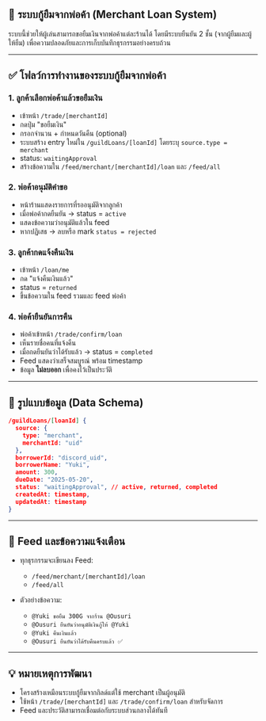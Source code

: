 ## 💼 ระบบกู้ยืมจากพ่อค้า (Merchant Loan System)

ระบบนี้ช่วยให้ผู้เล่นสามารถขอยืมเงินจากพ่อค้าแต่ละร้านได้ โดยมีระบบยืนยัน 2 ชั้น (จากผู้ยืมและผู้ให้ยืม) เพื่อความปลอดภัยและการเก็บบันทึกธุรกรรมอย่างครบถ้วน

---

## ✅ โฟลว์การทำงานของระบบกู้ยืมจากพ่อค้า

### 1. ลูกค้าเลือกพ่อค้าแล้วขอยืมเงิน

* เข้าหน้า `/trade/[merchantId]`
* กดปุ่ม "ขอยืมเงิน"
* กรอกจำนวน + กำหนดวันคืน (optional)
* ระบบสร้าง entry ใหม่ใน `/guildLoans/[loanId]` โดยระบุ `source.type = merchant`
* status: `waitingApproval`
* สร้างข้อความใน `/feed/merchant/[merchantId]/loan` และ `/feed/all`

### 2. พ่อค้าอนุมัติคำขอ

* หน้าร้านแสดงรายการที่รออนุมัติจากลูกค้า
* เมื่อพ่อค้ากดยืนยัน → status = `active`
* แสดงข้อความว่าอนุมัติแล้วใน feed
* หากปฏิเสธ → ลบหรือ mark `status = rejected`

### 3. ลูกค้ากดแจ้งคืนเงิน

* เข้าหน้า `/loan/me`
* กด "แจ้งคืนเงินแล้ว"
* status = `returned`
* ขึ้นข้อความใน feed รวมและ feed พ่อค้า

### 4. พ่อค้ายืนยันการคืน

* พ่อค้าเข้าหน้า `/trade/confirm/loan`
* เห็นรายชื่อคนที่แจ้งคืน
* เมื่อกดยืนยันว่าได้รับแล้ว → status = `completed`
* Feed แสดงว่าเสร็จสมบูรณ์ พร้อม timestamp
* ข้อมูล **ไม่ลบออก** เพื่อคงไว้เป็นประวัติ

---

## 🧾 รูปแบบข้อมูล (Data Schema)

```json
/guildLoans/[loanId] {
  source: {
    type: "merchant",
    merchantId: "uid"
  },
  borrowerId: "discord_uid",
  borrowerName: "Yuki",
  amount: 300,
  dueDate: "2025-05-20",
  status: "waitingApproval", // active, returned, completed
  createdAt: timestamp,
  updatedAt: timestamp
}
```

---

## 📑 Feed และข้อความแจ้งเตือน

* ทุกธุรกรรมจะเขียนลง Feed:

  * `/feed/merchant/[merchantId]/loan`
  * `/feed/all`
* ตัวอย่างข้อความ:

  * `@Yuki ขอยืม 300G จากร้าน @Ousuri`
  * `@Ousuri ยืนยันว่าอนุมัติเงินกู้ให้ @Yuki`
  * `@Yuki คืนเงินแล้ว`
  * `@Ousuri ยืนยันว่าได้รับคืนครบแล้ว ✅`

---

## 💡 หมายเหตุการพัฒนา

* โครงสร้างเหมือนระบบกู้ยืมจากกิลด์แต่ใช้ merchant เป็นผู้อนุมัติ
* ใช้หน้า `/trade/[merchantId]` และ `/trade/confirm/loan` สำหรับจัดการ
* Feed และประวัติสามารถเชื่อมต่อกับระบบส่วนกลางได้ทันที
